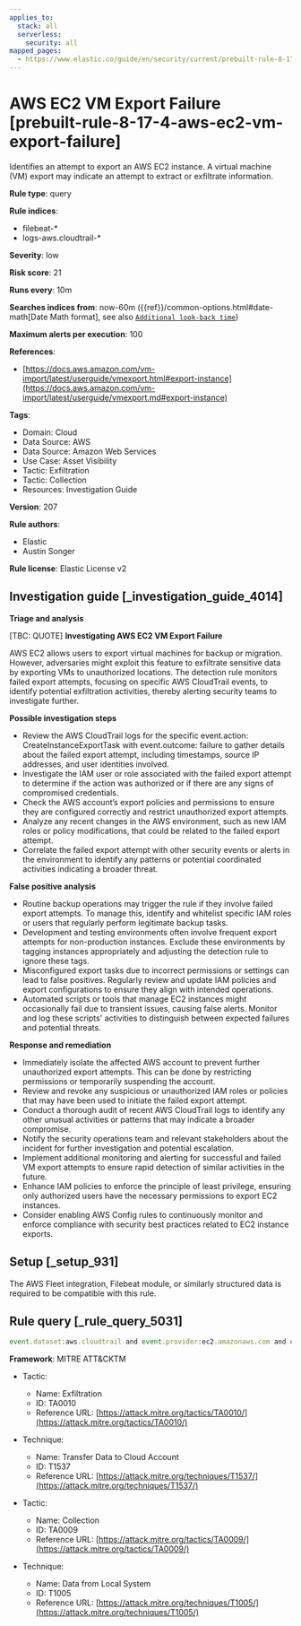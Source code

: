 ```yaml
---
applies_to:
  stack: all
  serverless:
    security: all
mapped_pages:
  - https://www.elastic.co/guide/en/security/current/prebuilt-rule-8-17-4-aws-ec2-vm-export-failure.html
---
```


# AWS EC2 VM Export Failure [prebuilt-rule-8-17-4-aws-ec2-vm-export-failure]

Identifies an attempt to export an AWS EC2 instance. A virtual machine (VM) export may indicate an attempt to extract or exfiltrate information.

**Rule type**: query

**Rule indices**:

* filebeat-*
* logs-aws.cloudtrail-*

**Severity**: low

**Risk score**: 21

**Runs every**: 10m

**Searches indices from**: now-60m ({{ref}}/common-options.html#date-math[Date Math format], see also [`Additional look-back time`](docs-content://solutions/security/detect-and-alert/create-detection-rule.md#rule-schedule))

**Maximum alerts per execution**: 100

**References**:

* [https://docs.aws.amazon.com/vm-import/latest/userguide/vmexport.html#export-instance](https://docs.aws.amazon.com/vm-import/latest/userguide/vmexport.md#export-instance)

**Tags**:

* Domain: Cloud
* Data Source: AWS
* Data Source: Amazon Web Services
* Use Case: Asset Visibility
* Tactic: Exfiltration
* Tactic: Collection
* Resources: Investigation Guide

**Version**: 207

**Rule authors**:

* Elastic
* Austin Songer

**Rule license**: Elastic License v2

## Investigation guide [_investigation_guide_4014]

**Triage and analysis**

[TBC: QUOTE]
**Investigating AWS EC2 VM Export Failure**

AWS EC2 allows users to export virtual machines for backup or migration. However, adversaries might exploit this feature to exfiltrate sensitive data by exporting VMs to unauthorized locations. The detection rule monitors failed export attempts, focusing on specific AWS CloudTrail events, to identify potential exfiltration activities, thereby alerting security teams to investigate further.

**Possible investigation steps**

* Review the AWS CloudTrail logs for the specific event.action: CreateInstanceExportTask with event.outcome: failure to gather details about the failed export attempt, including timestamps, source IP addresses, and user identities involved.
* Investigate the IAM user or role associated with the failed export attempt to determine if the action was authorized or if there are any signs of compromised credentials.
* Check the AWS account’s export policies and permissions to ensure they are configured correctly and restrict unauthorized export attempts.
* Analyze any recent changes in the AWS environment, such as new IAM roles or policy modifications, that could be related to the failed export attempt.
* Correlate the failed export attempt with other security events or alerts in the environment to identify any patterns or potential coordinated activities indicating a broader threat.

**False positive analysis**

* Routine backup operations may trigger the rule if they involve failed export attempts. To manage this, identify and whitelist specific IAM roles or users that regularly perform legitimate backup tasks.
* Development and testing environments often involve frequent export attempts for non-production instances. Exclude these environments by tagging instances appropriately and adjusting the detection rule to ignore these tags.
* Misconfigured export tasks due to incorrect permissions or settings can lead to false positives. Regularly review and update IAM policies and export configurations to ensure they align with intended operations.
* Automated scripts or tools that manage EC2 instances might occasionally fail due to transient issues, causing false alerts. Monitor and log these scripts' activities to distinguish between expected failures and potential threats.

**Response and remediation**

* Immediately isolate the affected AWS account to prevent further unauthorized export attempts. This can be done by restricting permissions or temporarily suspending the account.
* Review and revoke any suspicious or unauthorized IAM roles or policies that may have been used to initiate the failed export attempt.
* Conduct a thorough audit of recent AWS CloudTrail logs to identify any other unusual activities or patterns that may indicate a broader compromise.
* Notify the security operations team and relevant stakeholders about the incident for further investigation and potential escalation.
* Implement additional monitoring and alerting for successful and failed VM export attempts to ensure rapid detection of similar activities in the future.
* Enhance IAM policies to enforce the principle of least privilege, ensuring only authorized users have the necessary permissions to export EC2 instances.
* Consider enabling AWS Config rules to continuously monitor and enforce compliance with security best practices related to EC2 instance exports.


## Setup [_setup_931]

The AWS Fleet integration, Filebeat module, or similarly structured data is required to be compatible with this rule.


## Rule query [_rule_query_5031]

```js
event.dataset:aws.cloudtrail and event.provider:ec2.amazonaws.com and event.action:CreateInstanceExportTask and event.outcome:failure
```

**Framework**: MITRE ATT&CKTM

* Tactic:

    * Name: Exfiltration
    * ID: TA0010
    * Reference URL: [https://attack.mitre.org/tactics/TA0010/](https://attack.mitre.org/tactics/TA0010/)

* Technique:

    * Name: Transfer Data to Cloud Account
    * ID: T1537
    * Reference URL: [https://attack.mitre.org/techniques/T1537/](https://attack.mitre.org/techniques/T1537/)

* Tactic:

    * Name: Collection
    * ID: TA0009
    * Reference URL: [https://attack.mitre.org/tactics/TA0009/](https://attack.mitre.org/tactics/TA0009/)

* Technique:

    * Name: Data from Local System
    * ID: T1005
    * Reference URL: [https://attack.mitre.org/techniques/T1005/](https://attack.mitre.org/techniques/T1005/)



